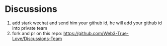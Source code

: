 # Discussions

1. add stark wechat and send him your github id, he will add your github id into private team
2. fork and pr on this repo: https://github.com/Web3-True-Love/Discussions-Team
